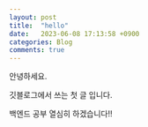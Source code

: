 ```yaml
---
layout: post
title:  "hello"
date:   2023-06-08 17:13:58 +0900
categories: Blog
comments: true
---
```

안녕하세요.

깃블로그에서 쓰는 첫 글 입니다.

백엔드 공부 열심히 하겠습니다!!



